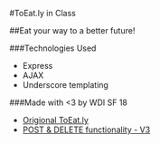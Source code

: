 #ToEat.ly in Class

##Eat your way to a better future!

###Technologies Used

* Express
* AJAX
* Underscore templating

###Made with <3 by WDI SF 18

* [Origional ToEat.ly](https://github.com/sf-wdi-18/ToEat.ly)
* [POST & DELETE functionality - V3](https://github.com/sf-wdi-18/ToEat.lyV3)
